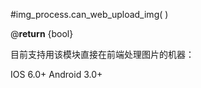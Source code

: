 #img_process.can_web_upload_img( )

@**return** {bool}  

目前支持用该模块直接在前端处理图片的机器：

IOS 6.0+
Android 3.0+
